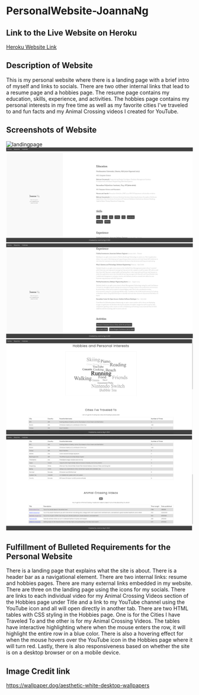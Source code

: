 # PersonalWebsite-JoannaNg

## Link to the Live Website on Heroku
[Heroku Website Link](https://joannang-website.herokuapp.com/)
## Description of Website
This is my personal website where there is a landing page with a brief intro of myself and links to socials. There are two other internal
links that lead to a resume page and a hobbies page. The resume page contains my education, skills, experience, and activities. The hobbies page
contains my personal interests in my free time as well as my favorite cities I've traveled to and fun facts and my Animal Crossing videos I created for YouTube. 

## Screenshots of Website
![landingpage](img/landingpage.png)
![resumepage1](img/resumepage2.png)
![resumepage2](img/resumepage1.png)
![hobbiespage1](img/hobbiespage1.png)
![hobbiespage2](img/hobbiespage2.png)

## Fulfillment of Bulleted Requirements for the Personal Website
There is a landing page that explains what the site is about. There is a header bar as a navigational element. There are two internal links: resume and hobbies pages. There are many external links embedded in my website. There are three on the landing page using the icons for my socials. There are links to each individual video for my Animal Crossing Videos section of the Hobbies page under Title and a link to my YouTube channel using the YouTube icon and all will open directly in another tab. There are two HTML tables with CSS styling in the Hobbies page. One is for the Cities I have Traveled To and the other is for my Animal Crossing Videos. The tables have interactive highlighting where when the mouse enters the row, it will highlight the entire row in a blue color. There is also a hovering effect for when the mouse hovers over the YouTube icon in the Hobbies page where it will turn red. 
Lastly, there is also responsiveness based on whether the site is on a desktop browser or on a mobile device.  

## Image Credit link
https://wallpaper.dog/aesthetic-white-desktop-wallpapers